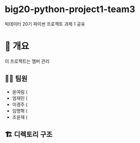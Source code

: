 # big20-python-project1-team3
빅데이터 20기 파이썬 프로젝트 과제 1 공유

# 📌 개요
이 프로젝트는 멤버 관리

## 🧑‍💻 팀원
- 윤여림 (
- 엄재민 (
- 이경주 (
- 임명혁 (
- 조윤재 (

## 🏗️ 디렉토리 구조

